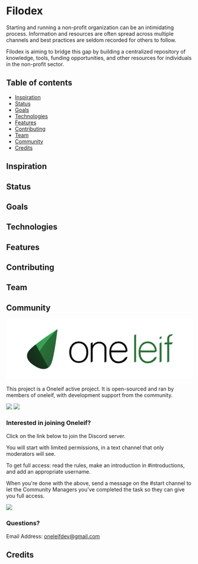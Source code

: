# Filodex

Starting and running a non-profit organization can be an intimidating process. Information and resources are often spread across multiple channels and best practices are seldom recorded for others to follow.

Filodex is aiming to bridge this gap by building a centralized repository of knowledge, tools, funding opportunities, and other resources for individuals in the non-profit sector. 

## Table of contents
* [Inspiration](#inspiration)
* [Status](#status)
* [Goals](#goals)
* [Technologies](#technologies)
* [Features](#features)
* [Contributing](#contributing)
* [Team](#team)
* [Community](#community)
* [Credits](#credits)

## Inspiration	

## Status

## Goals
	
## Technologies

## Features

## Contributing

## Team

## Community

![](https://github.com/oneleif/olDocs/blob/master/assets/images/oneleif_logos/full_logo/oneleif_whiteback.png)

This project is a Oneleif active project. It is open-sourced and ran by members of oneleif, with development support from the community.

[![](https://img.shields.io/badge/oneleif-Twitter-blue.svg)](https://twitter.com/oneleifdev)
[![](https://img.shields.io/badge/oneleif-YouTube-red.svg)](https://www.youtube.com/channel/UC3HN0jID38K0Vb_WChvgQmA)

### Interested in joining Oneleif?
Click on the link below to join the Discord server.

You will start with limited permissions, in a text channel that only moderators will see.

To get full access: read the rules, make an introduction in #introductions, and add an appropriate username.

When you're done with the above, send a message on the #start channel to let the Community Managers you've completed the task so they can give you full access.

[![](https://img.shields.io/badge/oneleif-Discord-7284be.svg)](https://discord.gg/tv9UdJK)

### Questions?
Email Address: oneleifdev@gmail.com 

## Credits
